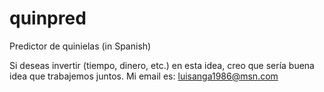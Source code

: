 quinpred
========

Predictor de quinielas (in Spanish)

Si deseas invertir (tiempo, dinero, etc.) en esta idea, creo que sería buena idea que trabajemos juntos. Mi email es: luisanga1986@msn.com
